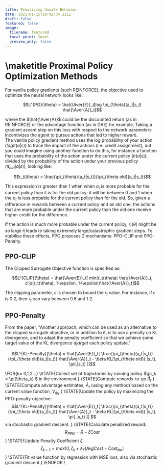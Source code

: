 ```yaml
---
title: Penalizing Unsafe Behavior
date: 2021-01-15T19:42:34.221Z
draft: false
featured: false
image:
  filename: featured
  focal_point: Smart
  preview_only: false
---
```

\maketitle
Proximal Policy Optimization Methods
====================================

For vanilla policy gradients (such REINFORCE), the objective used to
optimize the neural network looks like:

$$L^{PG}(\theta) = \hat{\Aver{E}}_t[log \pi_{\theta}(a_t|s_t) \hat{\Aver{A}}_t]$$

where the $\hat{\Aver{A}}$ could be the discounted return (as in
REINFORCE) or the advantage function (as in GAE) for example. Taking a
gradient ascent step on this loss with respect to the network parameters
incentivizes the agent to pursue actions that led to higher reward.\
The vanilla policy gradient method uses the log probability of your
action $(log \pi(a|s))$ to trace the impact of the actions (i.e. credit
assignment), but you could imagine using another function to do this,
for instance a function that uses the probability of the action under
the current policy $(\pi(a|s))$, divided by the probability of the
action under your previous policy $(\pi_{old}(a|s))$, looking like:

$$r_t(\theta) = \frac{\pi_{\theta}(a_t|s_t)}{\pi_{\theta old}(a_t|s_t)}$$

This expression is greater than 1 when when $a_t$ is more probable for
the current policy than it is for the old policy; it will be between 0
and 1 when the $a_t$ is less probable for the current policy than for
the old. So, given a difference in rewards between a current policy and
an old one, the actions that are more probable under the current policy
than the old one receive higher credit for the difference.

If the action is much more probable under the current policy,
$r_t(\theta)$ might be so large it leads to taking extremely
large/catastrophic gradient steps. To stabilize these effects, PPO
proposes 2 mechanisms: PPO-CLIP and PPO-Penalty.

PPO-CLIP
--------

The Clipped Surrogate Objective function is specified as:

$$L^{CLIP}(\theta) = \hat{\Aver{E}}_t[ min(r_t(\theta) \hat{\Aver{A}}_t, clip(r_t(\theta), 1-\epsilon, 1+\epsilon)\hat{\Aver{A}}_t]$$

The clipping parameter, $\epsilon$ is chosen to bound the $r_t$ value.
For instance, if $\epsilon$ is 0.2, then $r_t$ can vary between 0.8 and
1.2.

PPO-Penalty
-----------

From the paper, \"Another approach, which can be used as an alternative
to the clipped surrogate objective, or in addition to it, is to use a
penalty on KL divergence, and to adapt the penalty coefficient so that
we achieve some target value of the KL divergence $d_target$ each policy
update.\"

$$L^{KL-Penalty}(\theta) = \hat{\Aver{E}}_t[ \frac{\pi_{\theta}(a_t|s_t)}{\pi_{\theta old}(a_t|s_t)} \hat{\Aver{A}}_t - \beta KL[\pi_{\theta old}(.|s_t), \pi(.|s_t) ]]$$

\FOR{k= 0,1,2...}
\STATE{Collect set of trajectories by running policy $\pi_k = \pi(\theta_k) $ in the environment.}
\STATE{Compute rewards-to-go $\hat{R}_t$ }
\STATE{Compute advantage estimates, $\hat{A}_t$ (using any method) based on the current value function, $V_{\psi_k}$ }
\STATE{Update the policy by maximizing the PPO-penalty objective: 
$$L^{KL-Penalty}(\theta) = \hat{\Aver{E}}_t[ \frac{\pi_{\theta}(a_t|s_t)}{\pi_{\theta old}(a_t|s_t)} \hat{\Aver{A}}_t - \beta KL[\pi_{\theta old}(.|s_t), \pi(.|s_t) ]]  $$ via stochastic gradient descent. }
\STATE{Calculate penalized reward: $$R_{PEN} = R - \zeta Cost $$ }
\STATE{Update Penalty Coefficient $\zeta$, $$\zeta_{k+1} = max(0, \zeta_k + \lambda_{\zeta}(Avg Cost - Cost_{lim} )$$ }
\STATE{Fit value function by regression with MSE loss, also via stochastic gradient descent.}
\ENDFOR
\
